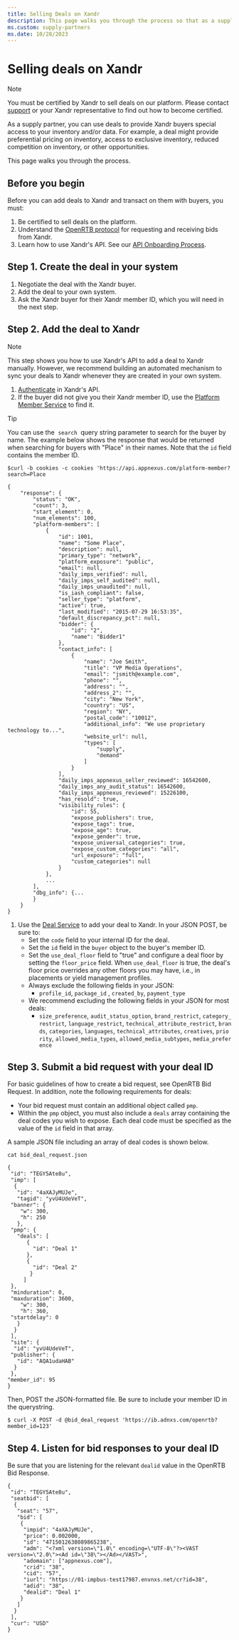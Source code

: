 ```yaml
---
title: Selling Deals on Xandr
description: This page walks you through the process so that as a supply partner you can use deals to provide Xandr buyers special access to your inventory. 
ms.custom: supply-partners
ms.date: 10/28/2023
---
```



# Selling deals on Xandr

> [!NOTE]
> You must be certified by Xandr to sell deals on our platform. Please contact [support](https://help.xandr.com/s/login/) or your Xandr representative to find out how to become certified.

As a supply partner, you can use deals to provide Xandr buyers special access to your inventory and/or data. For example, a deal might provide preferential pricing on inventory, access to exclusive inventory, reduced competition on inventory, or other opportunities.

This page walks you through the process.

## Before you begin

Before you can add deals to Xandr and transact on them with buyers, you must:

1. Be certified to sell deals on the platform.
1. Understand the [OpenRTB protocol](openrtb-specs.md) for requesting and receiving bids from Xandr.
1. Learn how to use Xandr's API. See our [API Onboarding Process](../digital-platform-api/api-onboarding-process.md).

## Step 1. Create the deal in your system

1. Negotiate the deal with the Xandr buyer.
1. Add the deal to your own system.
1. Ask the Xandr buyer for their Xandr member ID, which you will need in the next step.

## Step 2. Add the deal to Xandr

> [!NOTE]
> This step shows you how to use Xandr's API to add a deal to Xandr manually. However, we recommend building an automated mechanism to sync your deals to Xandr whenever they are created in your own system.

1. [Authenticate](../digital-platform-api/authentication-service.md) in Xandr's API.
1. If the buyer did not give you their Xandr member ID, use the [Platform Member Service](../digital-platform-api/platform-member-service.md) to find it.  

> [!TIP]
> You can use the  `search`  query string parameter to search for the buyer by name. The example below shows the response that would be returned when searching for buyers with "Place" in their names. Note that the `id` field contains the member ID.

``` 
$curl -b cookies -c cookies 'https://api.appnexus.com/platform-member?search=Place
 
{
    "response": {
        "status": "OK",
        "count": 3,
        "start_element": 0,
        "num_elements": 100,
        "platform-members": [
            {
                "id": 1001,
                "name": "Some Place",
                "description": null,
                "primary_type": "network",
                "platform_exposure": "public",
                "email": null,
                "daily_imps_verified": null,
                "daily_imps_self_audited": null,
                "daily_imps_unaudited": null,
                "is_iash_compliant": false,
                "seller_type": "platform",
                "active": true,
                "last_modified": "2015-07-29 16:53:35",
                "default_discrepancy_pct": null,
                "bidder": {
                    "id": "2",
                    "name": "Bidder1"
                },
                "contact_info": [
                    {
                        "name": "Joe Smith",
                        "title": "VP Media Operations",
                        "email": "jsmith@example.com",
                        "phone": "",
                        "address": "",
                        "address_2": "",
                        "city": "New York",
                        "country": "US",
                        "region": "NY",
                        "postal_code": "10012",
                        "additional_info": "We use proprietary technology to...",
                        "website_url": null,
                        "types": [
                            "supply",
                            "demand"
                        ]
                    }
                ],
                "daily_imps_appnexus_seller_reviewed": 16542600,
                "daily_imps_any_audit_status": 16542600,
                "daily_imps_appnexus_reviewed": 15226100,
                "has_resold": true,
                "visibility_rules": {
                    "id": 55,
                    "expose_publishers": true,
                    "expose_tags": true,
                    "expose_age": true,
                    "expose_gender": true,
                    "expose_universal_categories": true,
                    "expose_custom_categories": "all",
                    "url_exposure": "full",
                    "custom_categories": null
                }
            },
            ...
        ],
        "dbg_info": {...
        }
    }
}
```

1. Use the [Deal Service](../digital-platform-api/deal-service.md) to add your deal to Xandr. In your JSON POST, be sure to:
    - Set the `code` field to your internal ID for the deal.
    - Set the `id` field in the `buyer` object to the buyer's member ID.
    - Set the `use_deal_floor` field to "true" and configure a deal floor by setting the `floor_price` field. When `use_deal_floor` is true, the deal's floor price overrides any other floors you may have, i.e., in placements or yield management profiles.
    - Always exclude the following fields in your JSON:
      - `profile_id`, `package_id` , `created_by`, `payment_type`
    - We recommend excluding the following fields in your JSON for most deals:
      - `size_preference`, `audit_status_option`, `brand_restrict`, `category_restrict`, `language_restrict`, `technical_attribute_restrict`, `brands`, `categories`, `languages`, `technical_attributes`, `creatives`, `priority`, `allowed_media_types`, `allowed_media_subtypes`, `media_preference`

## Step 3. Submit a bid request with your deal ID

For basic guidelines of how to create a bid request, see OpenRTB Bid Request. In addition, note the following requirements for deals:

- Your bid request must contain an additional object called `pmp`.
- Within the `pmp` object, you must also include a `deals` array containing the deal codes you wish to expose. Each deal code must be specified as the value of the `id` field in that array.

A sample JSON file including an array of deal codes is shown below.

``` 
cat bid_deal_request.json
 
{
 "id": "TEGY5Ate8u",
 "imp": [
  {
   "id": "4aXAJyMUJe",
   "tagid": "yvU4UdeVeT",
 "banner": {
    "w": 300,
    "h": 250
   },
 "pmp": {
   "deals": [
      {
        "id": "Deal 1"
      },
      {
        "id": "Deal 2"
       }
     ]
 },
 "minduration": 0,
 "maxduration": 3600,
    "w": 300,
    "h": 360,
 "startdelay": 0
   }
  }
 ],
 "site": {
  "id": "yvU4UdeVeT",
 "publisher": {
   "id": "AQA1udaHAB"
  }
 },
"member_id": 95
}
```

Then, POST the JSON-formatted file. Be sure to include your member ID in the querystring.

``` 
$ curl -X POST -d @bid_deal_request 'https://ib.adnxs.com/openrtb?member_id=123'
```

## Step 4. Listen for bid responses to your deal ID

Be sure that you are listening for the relevant `dealid` value in the OpenRTB Bid Response.

``` 
{
 "id": "TEGY5Ate8u",
 "seatbid": [
  {
   "seat": "57",
   "bid": [
    {
     "impid": "4aXAJyMUJe",
     "price": 0.002000,
     "id": "4715012638089865238",
     "adm": "<?xml version=\"1.0\" encoding=\"UTF-8\"?><VAST version=\"2.0\"><Ad id=\"38\"></Ad></VAST>",
     "adomain": ["appnexus.com"],
     "crid": "38",
     "cid": "57",
     "iurl": "https://01-impbus-test17987.envnxs.net/cr?id=38",
     "adid": "38",
     "dealid": "Deal 1"
    }
   ]
  }
 ],
 "cur": "USD"
}
```
